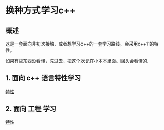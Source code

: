 # 换种方式学习c++

## 概述

这是一套面向非初次接触，或者想学习c++的一套学习路线。会采用c++11的特性。

如果有些东西没看懂，先过去，把这个次记在小本本里面。回头会看懂的.

## 1. 面向 c++ 语言特性学习

[特性](future/README.md)

## 2. 面向 工程 学习

[特性](project/README.md)

